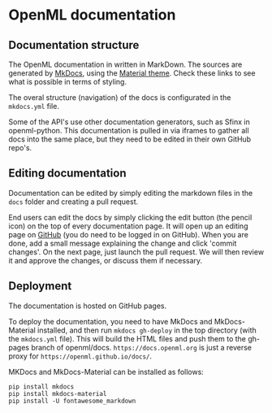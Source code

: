 # OpenML documentation

## Documentation structure
The OpenML documentation in written in MarkDown. The sources are generated by [MkDocs](http://www.mkdocs.org/), using the [Material theme](https://squidfunk.github.io/mkdocs-material/). Check these links to see what is possible in terms of styling.

The overal structure (navigation) of the docs is configurated in the `mkdocs.yml` file.

Some of the API's use other documentation generators, such as Sfinx in openml-python. This documentation is pulled in via iframes to gather all docs into the same place, but they need to be edited in their own GitHub repo's. 

## Editing documentation
Documentation can be edited by simply editing the markdown files in the `docs` folder and creating a pull request.

End users can edit the docs by simply clicking the edit button (the pencil icon) on the top of every documentation page. It will open up an editing page on [GitHub](https://github.com/) (you do need to be logged in on GitHub). When you are done, add a small message explaining the change and click 'commit changes'. On the next page, just launch the pull request. We will then review it and approve the changes, or discuss them if necessary. 

## Deployment
The documentation is hosted on GitHub pages.

To deploy the documentation, you need to have MkDocs and MkDocs-Material installed, and then run `mkdocs gh-deploy` in the top directory (with the `mkdocs.yml` file). This will build the HTML files and push them to the gh-pages branch of openml/docs. `https://docs.openml.org` is just a reverse proxy for `https://openml.github.io/docs/`.  

MKDocs and MkDocs-Material can be installed as follows:
```
pip install mkdocs
pip install mkdocs-material
pip install -U fontawesome_markdown
```

